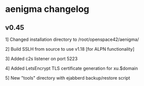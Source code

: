 # aenigma changelog

## v0.45

1] Changed installation directory to /root/openspace42/aenigma/

2] Build SSLH from source to use v1.18 [for ALPN functionality]

3] Added c2s listener on port 5223

4] Added LetsEncrypt TLS certificate generation for xu.$domain

5] New "tools" directory with ejabberd backup/restore script